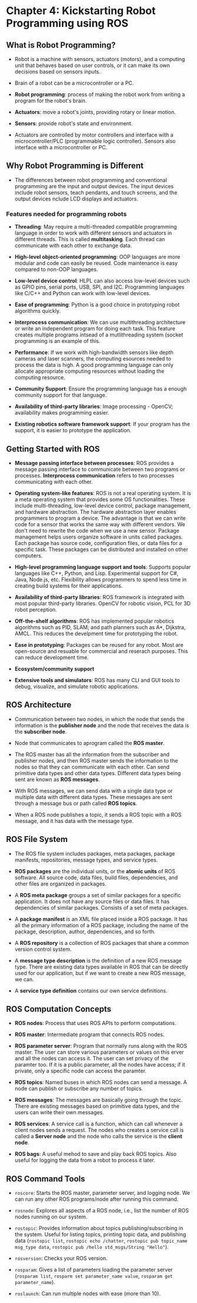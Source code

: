 # Chapter 4: Kickstarting Robot Programming using ROS

## What is Robot Programming?

* Robot is a machine with sensors, actuators (motors), and a computing unit that behaves based on user controls, or it can make its own decisions based on sensors inputs.

* Brain of a robot can be a microcontroller or a PC.

* __Robot programming__: process of making the robot work from writing a program for the robot's brain.

* __Actuators__: move a robot's joints, providing rotary or linear motion.

* __Sensors__: provide robot's state and environment.

* Actuators are controlled by motor controllers and interface with a microcontroller/PLC (programmable logic controller). Sensors also interface with a microcontroller or PC.

## Why Robot Programming is Different

* The differences between robot programming and conventional programming are the input and output devices. The input devices include robot sensors, teach pendants, and touch screens, and the output devices nclude LCD displays and actuators. 

### Features needed for programming robots

* __Threading__: May require a multi-threaded compatible programming language in order to work with different sensors and actuators in different threads. This is called __multitasking__. Each thread can communicate with each other to exchange data.

* __High-level object-oriented programming__: OOP languages are more modular and code can easily be reused. Code maintenance is easy compared to non-OOP languages.

* __Low-level device control__: HLPL can also access low-level devices such as GPIO pins, serial ports, USB, SPI, and I2C. Programming languages like C/C++ and Python can work with low-level devices.

* __Ease of programming__: Python is a good choice in prototyping robot algorithms quickly.

* __Interprocess communication__: We can use multithreading architecture or write an independent program for doing each task. This feature creates multiple programs intsead of a mutlithreading system (socket programming is an example of this.

* __Performance__: If we work with high-bandwidth sensors like depth cameras and laser scanners, the computing esources needed to process the data is high. A good programming language can only allocate appropriate computing resources without loading the computing resource. 

* __Community Support__: Ensure the programming language has a enough community support for that language.

* __Availability of third-party libraries__: Image processing - OpenCV; availability makes programming easier.

* __Existing robotics software framework support__: If your program has the support, it is easier to prototype the application.

## Getting Started with ROS

* __Message passing interface between processes__: ROS provides a message passing interface to communicate between two programs or processes. __Interprocess communication__ refers to two processes communicating with each other.

* __Operating system-like features__: ROS is not a real operating system. It is a meta operating system that provides some OS functionalities. These include multi-threading, low-level device control, package management, and hardware abstraction. The hardware abstraction layer enables programmers to program a device. The advantage is that we can write code for a sensor that works the same way with different vendors. We don't need to rewrite the code when we use a new sensor. Package management helps users organize software in units called packages. Each package has source code, configuration files, or data files for a specific task. These packages can be distributed and installed on other computers.

* __High-level programming language support and tools__: Supports popular languages like C++, Python, and Lisp. Experimental support for C#, Java, Node.js, etc. Flexibility allows programmers to spend less time in creating build systems for their applications.

* __Availability of third-party libraries__: ROS framework is integrated with most popular third-party libraries. OpenCV for robotic vision, PCL for 3D robot perception.

* __Off-the-shelf algorithms__: ROS has implemented popular robotics algorithms such as PID, SLAM; and path planners such as A*, Dijkstra, AMCL. This reduces the develpment time for prototyping the robot.

* __Ease in prototyping__: Packages can be reused for any robot. Most are open-source and resuable for commercial and reserach purposes. This can reduce development time.

* __Ecosystem/community support__

* __Extensive tools and simulators__: ROS has many CLI and GUI tools to debug, visualize, and simulate robotic applications.

## ROS Architecture

* Communication between two nodes, in which the node that sends the information is the __publisher node__ and the node that receives the data is the __subscriber node__.

* Node that communicates to aprogram called the __ROS master__.

* The ROS master has all the information from the subscriber and publisher nodes, and then ROS master sends the information to the nodes so that they can communicate with each other. Can send primitive data types and other data types. Different data types being sent are known as __ROS messages__.

* With ROS messages, we can send data with a single data type or multiple data with different data types. These messages are sent through a message bus or path called __ROS topics__.

* When a ROS node publishes a topic, it sends a ROS topic with a ROS message, and it has data with the message type.

## ROS File System

* The ROS file system includes packages, meta packages, package manifests, repositories, message types, and service types.

* __ROS packages__ are the individual units, or the __atomic units__ of ROS software. All source code, data files, build files, dependencies, and other files are organized in packages. 

* A __ROS meta package__ groups a set of similar packages for a specific application. It does not have any source files or data files. It has dependencies of similar packages. Consists of a set of meta packages.

* A __package manifest__ is an XML file placed inside a ROS package. It has all the primary information of a ROS package, including the name of the package, description, author, dependencies, and so forth. 

* A __ROS repository__ is a collection of ROS packages that share a common version control system.

* A __message type description__ is the definition of a new ROS message type. There are existing data types available in ROS that can be directly used for our application, but if we want to create a new ROS message, we can. 

* A __service type definition__ contains our own service definitions.

## ROS Computation Concepts

* __ROS nodes__: Process that uses ROS APIs to perform computations.

* __ROS master__: Intermediate program that connects ROS nodes.

* __ROS parameter server__: Program that normally runs along with the ROS master. The user can store various parameters or values on this erver and all the nodes can access it. The user can set privacy of the paramter too. If it is a public parameter, all the nodes have access; if it private, only a specific node can access the paramter.

* __ROS topics__: Named buses in which ROS nodes can send a message. A node can publish or subscribe any number of topics.

* __ROS messages__: The messages are basically going through the topic. There are existing messages based on primitive data types, and the users can write their own messages.

* __ROS services__: A service call is a function, which can call whenever a client nodes sends a request. The nodes who creates a service call is called a __Server node__ and the node who calls the service is the __client node__.

* __ROS bags__: A useful mehod to save and play back ROS topics. Also useful for logging the data from a robot to process it later.

## ROS Command Tools

* `roscore`: Starts the ROS master, parameter server, and logging node. We can run any other ROS programs/node after running this command. 

* `rosnode`: Explores all aspects of a ROS node, i.e., list the number of ROS nodes running on our system.

* `rostopic`: Provides information about topics publishing/subscribing in the system. Useful for listing topics, printing topic data, and publishing data (`rostopic list`, `rostopic echo /chatter`, `rostopic pub topic_name msg_type data`, `rostopic pub /hello std_msgs/String "Hello"`).

* `rosversion`: Checks your ROS version.

* `rosparam`: Gives a list of parameters loading the parameter server (`rosparam list`, `rosparm set parameter_name value`, `rosparam get parameter_name`).

* `roslaunch`: Can run multiple nodes with ease (more than 10).


